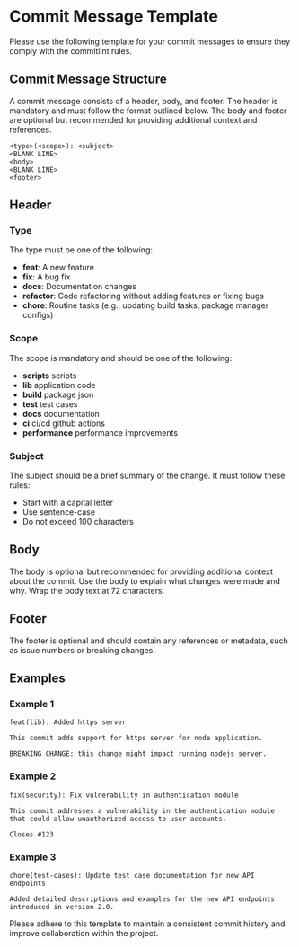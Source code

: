 # Commit Message Template

Please use the following template for your commit messages to ensure they comply with the commitlint rules.

## Commit Message Structure

A commit message consists of a header, body, and footer. The header is mandatory and must follow the format outlined below. The body and footer are optional but recommended for providing additional context and references.

```
<type>(<scope>): <subject>
<BLANK LINE>
<body>
<BLANK LINE>
<footer>
```

## Header

### Type

The type must be one of the following:

- **feat**: A new feature
- **fix**: A bug fix
- **docs**: Documentation changes
- **refactor**: Code refactoring without adding features or fixing bugs
- **chore**: Routine tasks (e.g., updating build tasks, package manager configs)

### Scope

The scope is mandatory and should be one of the following:

- **scripts** scripts
- **lib** application code
- **build** package json
- **test** test cases
- **docs** documentation
- **ci** ci/cd github actions
- **performance** performance improvements

### Subject

The subject should be a brief summary of the change. It must follow these rules:

- Start with a capital letter
- Use sentence-case
- Do not exceed 100 characters

## Body

The body is optional but recommended for providing additional context about the commit. Use the body to explain what changes were made and why. Wrap the body text at 72 characters.

## Footer

The footer is optional and should contain any references or metadata, such as issue numbers or breaking changes.

## Examples

### Example 1

```
feat(lib): Added https server

This commit adds support for https server for node application.

BREAKING CHANGE: this change might impact running nodejs server.
```

### Example 2

```
fix(security): Fix vulnerability in authentication module

This commit addresses a vulnerability in the authentication module that could allow unauthorized access to user accounts.

Closes #123
```

### Example 3

```
chore(test-cases): Update test case documentation for new API endpoints

Added detailed descriptions and examples for the new API endpoints introduced in version 2.0.
```

Please adhere to this template to maintain a consistent commit history and improve collaboration within the project.
